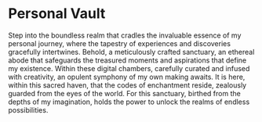 # Personal Vault
Step into the boundless realm that cradles the invaluable essence of my personal journey, where the tapestry of experiences and discoveries gracefully intertwines. Behold, a meticulously crafted sanctuary, an ethereal abode that safeguards the treasured moments and aspirations that define my existence. Within these digital chambers, carefully curated and infused with creativity, an opulent symphony of my own making awaits. It is here, within this sacred haven, that the codes of enchantment reside, zealously guarded from the eyes of the world. For this sanctuary, birthed from the depths of my imagination, holds the power to unlock the realms of endless possibilities.
